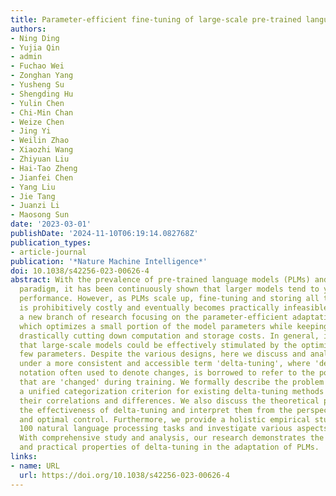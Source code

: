 ```yaml
---
title: Parameter-efficient fine-tuning of large-scale pre-trained language models
authors:
- Ning Ding
- Yujia Qin
- admin
- Fuchao Wei
- Zonghan Yang
- Yusheng Su
- Shengding Hu
- Yulin Chen
- Chi-Min Chan
- Weize Chen
- Jing Yi
- Weilin Zhao
- Xiaozhi Wang
- Zhiyuan Liu
- Hai-Tao Zheng
- Jianfei Chen
- Yang Liu
- Jie Tang
- Juanzi Li
- Maosong Sun
date: '2023-03-01'
publishDate: '2024-11-10T06:19:14.082768Z'
publication_types:
- article-journal
publication: '*Nature Machine Intelligence*'
doi: 10.1038/s42256-023-00626-4
abstract: With the prevalence of pre-trained language models (PLMs) and the pre-training--fine-tuning
  paradigm, it has been continuously shown that larger models tend to yield better
  performance. However, as PLMs scale up, fine-tuning and storing all the parameters
  is prohibitively costly and eventually becomes practically infeasible. This necessitates
  a new branch of research focusing on the parameter-efficient adaptation of PLMs,
  which optimizes a small portion of the model parameters while keeping the rest fixed,
  drastically cutting down computation and storage costs. In general, it demonstrates
  that large-scale models could be effectively stimulated by the optimization of a
  few parameters. Despite the various designs, here we discuss and analyse the approaches
  under a more consistent and accessible term 'delta-tuning', where 'delta' a mathematical
  notation often used to denote changes, is borrowed to refer to the portion of parameters
  that are 'changed' during training. We formally describe the problem and propose
  a unified categorization criterion for existing delta-tuning methods to explore
  their correlations and differences. We also discuss the theoretical principles underlying
  the effectiveness of delta-tuning and interpret them from the perspectives of optimization
  and optimal control. Furthermore, we provide a holistic empirical study on over
  100 natural language processing tasks and investigate various aspects of delta-tuning.
  With comprehensive study and analysis, our research demonstrates the theoretical
  and practical properties of delta-tuning in the adaptation of PLMs.
links:
- name: URL
  url: https://doi.org/10.1038/s42256-023-00626-4
---
```

